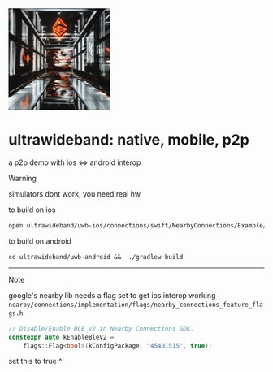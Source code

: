 <img src="ultra.png" alt="ultra" width="200"/>

# ultrawideband: native, mobile, p2p

a p2p demo with ios <=> android interop



> [!WARNING]
> simulators dont work, you need real hw


to build on ios
```bash
open ultrawideband/uwb-ios/connections/swift/NearbyConnections/Example/p2px-ios.xcodeproj/project.xcworkspace
```
to build on android
```
cd ultrawideband/uwb-android &&  ./gradlew build
```
****
> [!NOTE]  
> google's nearby lib needs a flag set to get ios interop working</br>
>```nearby/connections/implementation/flags/nearby_connections_feature_flags.h```

```cpp
// Disable/Enable BLE v2 in Nearby Connections SDK.
constexpr auto kEnableBleV2 =
    flags::Flag<bool>(kConfigPackage, "45401515", true);
```
set this to true ^

